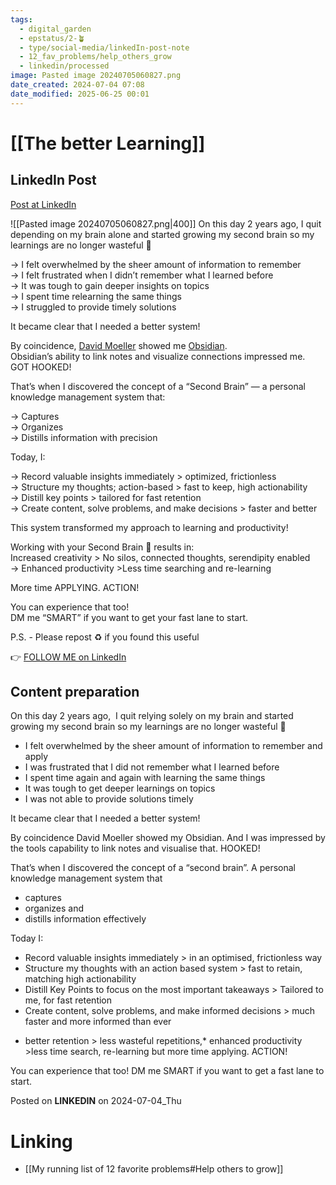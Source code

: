 ```yaml
---
tags:
  - digital_garden
  - epstatus/2-🪴
  - type/social-media/linkedIn-post-note
  - 12_fav_problems/help_others_grow
  - linkedin/processed
image: Pasted image 20240705060827.png
date_created: 2024-07-04 07:08
date_modified: 2025-06-25 00:01
---
```

# [[The better Learning]]

## LinkedIn Post

[Post at LinkedIn](https://www.linkedin.com/posts/sebastiankamilli_on-this-day-2-years-ago-i-quit-depending-activity-7214513537203736576-evm9?utm_source=share&utm_medium=member_desktop)

![[Pasted image 20240705060827.png|400]]
  On this day 2 years ago, I quit depending on my brain alone and started growing my second brain so my learnings are no longer wasteful 🌱  
  
→ I felt overwhelmed by the sheer amount of information to remember  
→ I felt frustrated when I didn’t remember what I learned before  
→ It was tough to gain deeper insights on topics  
→ I spent time relearning the same things  
→ I struggled to provide timely solutions  
  
It became clear that I needed a better system!  
  
By coincidence, [](https://www.linkedin.com/in/ACoAAAfsKgMBS90pChyLlJHAyUjHIzLMKKVWEns)[David Moeller](https://www.linkedin.com/in/david-moeller-00362038/) showed me [Obsidian](https://www.linkedin.com/company/obsidianmd/).  
Obsidian’s ability to link notes and visualize connections impressed me.  
GOT HOOKED!  
  
That’s when I discovered the concept of a “Second Brain” — a personal knowledge management system that:  
  
→ Captures  
→ Organizes  
→ Distills information with precision  
  
Today, I:  
  
→ Record valuable insights immediately > optimized, frictionless  
→ Structure my thoughts; action-based > fast to keep, high actionability  
→ Distill key points > tailored for fast retention  
→ Create content, solve problems, and make decisions > faster and better  
  
This system transformed my approach to learning and productivity!  
  
Working with your Second Brain 🧠 results in:  
Increased creativity > No silos, connected thoughts, serendipity enabled  
→ Enhanced productivity >Less time searching and re-learning  
  
More time APPLYING. ACTION!  
  
You can experience that too!  
DM me “SMART” if you want to get your fast lane to start.  

P.S. - Please repost ♻ if you found this useful

👉 [FOLLOW ME on LinkedIn](https://www.linkedin.com/comm/mynetwork/discovery-see-all?usecase=PEOPLE_FOLLOWS&followMember=sebastiankamilli)

## Content preparation

On this day 2 years ago,  I quit relying solely on my brain and started growing my second brain so my learnings are no longer wasteful 🌱

+ I felt overwhelmed by the sheer amount of information to remember and apply
+ I was frustrated that I did not remember what I learned before
+ I spent time again and again with learning the same things
+ It was tough to get deeper learnings on topics
+ I was not able to provide solutions timely

It became clear that I needed a better system!

By coincidence David Moeller showed my Obsidian. And I was impressed by the tools capability to link notes and visualise that. HOOKED!

That’s when I discovered the concept of a “second brain”. 
A personal knowledge management system that 
+ captures
+ organizes and 
+ distills information effectively

Today I:
+ Record valuable insights immediately > in an optimised, frictionless way
+ Structure my thoughts with an action based system > fast to retain, matching high actionability
+ Distill Key Points to focus on the most important takeaways > Tailored to me, for fast retention
+ Create content, solve problems, and make informed decisions > much faster and more informed than ever

* better retention > less wasteful repetitions,* enhanced productivity >less time search, re-learning but more time applying. ACTION!

You can experience that too! DM me SMART if you want to get a fast lane to start.

Posted on **LINKEDIN** on 2024-07-04_Thu

# Linking

+ [[My running list of 12 favorite problems#Help others to grow]]